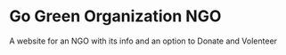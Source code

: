 # Go Green Organization NGO
A website for an NGO with its info and an option to Donate and Volenteer
